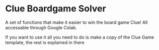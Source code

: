 # Clue Boardgame Solver
A set of functions that make it easier to win the board game Clue! All accessable through Google Colab. 

If you want to use it all you need to do is make a copy of the Clue Game template, the rest is explained in there
